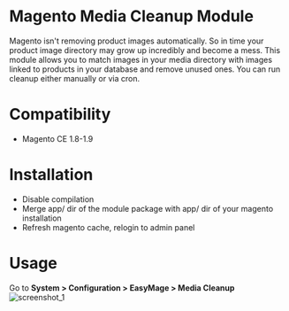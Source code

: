 # Magento Media Cleanup Module
Magento isn't removing product images automatically. So in time your product image directory may grow up incredibly and become a mess. This module allows you to match images in your media directory with images linked to products in your database and remove unused ones. You can run cleanup either manually or via cron.

# Compatibility
* Magento CE 1.8-1.9

# Installation
* Disable compilation
* Merge app/ dir of the module package with app/ dir of your magento installation
* Refresh magento cache, relogin to admin panel

# Usage
Go to **System > Configuration > EasyMage > Media Cleanup**
![screenshot_1](https://cloud.githubusercontent.com/assets/12259690/13453949/a510ea5e-e05c-11e5-8c1f-e67cf00778a4.png)<br/>